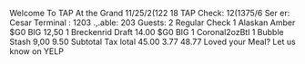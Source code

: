 Welcome To TAP At the Grand 11/25/2(122 18 TAP Check: 12(1375/6 Ser er: Cesar Terminal : 1203 .,.able: 203 Guests: 2 Regular Check 1 Alaskan Amber $G0 BIG 12,50 1 Breckenrid Draft 14.00 $G0 BIG 1 Coronal2ozBtl 1 Bubble Stash 9,00 9.50 Subtotal Tax lotal 45.00 3.77 48.77 Loved your Meal? Let us know on YELP